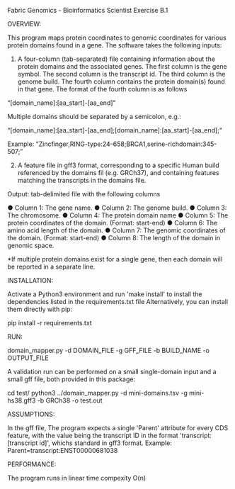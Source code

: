 Fabric Genomics - Bioinformatics Scientist Exercise B.1

OVERVIEW:

This program maps protein coordinates to genomic coordinates for
various protein domains found in a gene. The software takes the following inputs:

1. A four-column (tab-separated) file containing information about the protein domains and the
associated genes. The first column is the gene symbol. The second column is the transcript
id. The third column is the genome build. The fourth column contains the protein domain(s)
found in that gene. The format of the fourth column is as follows

“[domain_name]:[aa_start]-[aa_end]"

Multiple domains should be separated by a semicolon, e.g.:

“[domain_name]:[aa_start]-[aa_end];[domain_name]:[aa_start]-[aa_end];"

Example:
"Zincfinger,RING-type:24-658;BRCA1,serine-richdomain:345-507;”


2. A feature file in gff3 format, corresponding to a specific Human build referenced by the domains fil (e.g. GRCh37),
and containing features matching the transcripts in the domains file.  

Output:  tab-delimited file with the following columns

● Column 1: The gene name.
● Column 2: The genome build.
● Column 3: The chromosome.
● Column 4: The protein domain name
● Column 5: The protein coordinates of the domain. (Format: start-end)
● Column 6: The amino acid length of the domain.
● Column 7: The genomic coordinates of the domain. (Format: start-end)
● Column 8: The length of the domain in genomic space.

*If multiple protein domains exist for a single gene, then each domain will be reported in a separate line.


INSTALLATION:

 Activate a Python3 environment and run 'make install' to install the dependencies listed in the requirements.txt file
 Alternatively, you can install them directly with pip:

 pip install -r requirements.txt


RUN:

 domain_mapper.py -d DOMAIN_FILE -g GFF_FILE -b BUILD_NAME -o OUTPUT_FILE

 A validation run can be performed on a small single-domain input and a small gff file, both provided in this package:

 cd test/
 python3 ../domain_mapper.py -d mini-domains.tsv -g mini-hs38.gff3 -b GRCh38 -o test.out
 

ASSUMPTIONS:

In the gff file, The program expects a single 'Parent' attribute for every CDS feature, with the value being the transcript ID in the format
'transcript:[transcript id]', whichs standard in gff3 format.
Example: Parent=transcript:ENST00000681038


PERFORMANCE:

The program runs in linear time compexity O(n)




